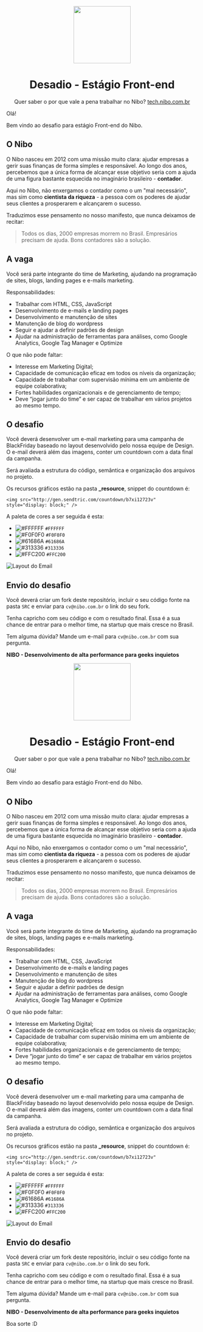 <p align="center"><img src="https://www.nibo.com.br/logo-nibo.png" width="150" /></p>
<h1 align="center">Desadio - Estágio Front-end</h1>


<p align="center">Quer saber o por que vale a pena trabalhar no Nibo? <a href="https://tech.nibo.com.br">tech.nibo.com.br</a></p>

Olá!

Bem vindo ao desafio para estágio Front-end do Nibo.

## O Nibo
O Nibo nasceu em 2012 com uma missão muito clara: ajudar empresas a gerir suas finanças de forma simples e responsável. Ao longo dos anos, percebemos que a única forma de alcançar esse objetivo seria com a ajuda de uma figura bastante esquecida no imaginário brasileiro - **contador**.

Aqui no Nibo, não enxergamos o contador como o um "mal necessário", mas sim como **cientista da riqueza** - a pessoa com os poderes de ajudar seus clientes a prosperarem e alcançarem o sucesso. 

Traduzimos esse pensamento no nosso manifesto, que nunca deixamos de recitar: 
> Todos os dias, 2000 empresas morrem no Brasil. Empresários precisam de ajuda. Bons contadores são a solução.

## A vaga
Você será parte integrante do time de Marketing, ajudando na programação de sites, blogs, landing pages e e-mails marketing.

Responsabilidades:

- Trabalhar com HTML, CSS, JavaScript
- Desenvolvimento de e-mails e landing pages
- Desenvolvimento e manutenção de sites
- Manutenção de blog do wordpress
- Seguir e ajudar a definir padrões de design
- Ajudar na administração de ferramentas para análises, como Google Analytics, Google Tag Manager e Optimize

O que não pode faltar:

- Interesse em Marketing Digital;
- Capacidade de comunicação eficaz em todos os níveis da organização;
- Capacidade de trabalhar com supervisão mínima em um ambiente de equipe colaborativa;
- Fortes habilidades organizacionais e de gerenciamento de tempo;
- Deve “jogar junto do time” e ser capaz de trabalhar em vários projetos ao mesmo tempo.

## O desafio

Você deverá desenvolver um e-mail marketing para uma campanha de BlackFriday baseado no layout desenvolvido pelo nossa equipe de Design. O e-mail deverá além das imagens, conter um countdown com a data final da campanha.

Será avaliada a estrutura do código, semântica e organização dos arquivos no projeto.

Os recursos gráficos estão na pasta **_resource**, snippet do countdown é:
```
<img src="http://gen.sendtric.com/countdown/b7xi12723v" style="display: block;" />
```

A paleta de cores a ser seguida é esta:

- ![#FFFFFF](https://via.placeholder.com/15/FFFFFF/000000?text=+) `#FFFFFF`
- ![#F0F0F0](https://via.placeholder.com/15/F0F0F0/000000?text=+) `#F0F0F0`
- ![#61686A](https://via.placeholder.com/15/61686A/000000?text=+) `#61686A`
- ![#313336](https://via.placeholder.com/15/313336/000000?text=+) `#313336`
- ![#FFC200](https://via.placeholder.com/15/FFC200/000000?text=+) `#FFC200`

![Layout do Email](layout.png)

Envio do desafio
-------------------------

Você deverá criar um fork deste repositório, incluir o seu código fonte na pasta ``SRC`` e enviar para `cv@nibo.com.br` o link do seu fork.

Tenha capricho com seu código e com o resultado final. Essa é a sua chance de entrar para o melhor time, na startup que mais cresce no Brasil.

Tem alguma dúvida? Mande um e-mail para `cv@nibo.com.br` com sua pergunta.

**NIBO - Desenvolvimento de alta performance para geeks inquietos**

<p align="center"><img src="https://www.nibo.com.br/logo-nibo.png" width="150" /></p>
<h1 align="center">Desadio - Estágio Front-end</h1>


<p align="center">Quer saber o por que vale a pena trabalhar no Nibo? <a href="https://tech.nibo.com.br">tech.nibo.com.br</a></p>

Olá!

Bem vindo ao desafio para estágio Front-end do Nibo.

## O Nibo
O Nibo nasceu em 2012 com uma missão muito clara: ajudar empresas a gerir suas finanças de forma simples e responsável. Ao longo dos anos, percebemos que a única forma de alcançar esse objetivo seria com a ajuda de uma figura bastante esquecida no imaginário brasileiro - **contador**.

Aqui no Nibo, não enxergamos o contador como o um "mal necessário", mas sim como **cientista da riqueza** - a pessoa com os poderes de ajudar seus clientes a prosperarem e alcançarem o sucesso. 

Traduzimos esse pensamento no nosso manifesto, que nunca deixamos de recitar: 
> Todos os dias, 2000 empresas morrem no Brasil. Empresários precisam de ajuda. Bons contadores são a solução.

## A vaga
Você será parte integrante do time de Marketing, ajudando na programação de sites, blogs, landing pages e e-mails marketing.

Responsabilidades:

- Trabalhar com HTML, CSS, JavaScript
- Desenvolvimento de e-mails e landing pages
- Desenvolvimento e manutenção de sites
- Manutenção de blog do wordpress
- Seguir e ajudar a definir padrões de design
- Ajudar na administração de ferramentas para análises, como Google Analytics, Google Tag Manager e Optimize

O que não pode faltar:

- Interesse em Marketing Digital;
- Capacidade de comunicação eficaz em todos os níveis da organização;
- Capacidade de trabalhar com supervisão mínima em um ambiente de equipe colaborativa;
- Fortes habilidades organizacionais e de gerenciamento de tempo;
- Deve “jogar junto do time” e ser capaz de trabalhar em vários projetos ao mesmo tempo.

## O desafio

Você deverá desenvolver um e-mail marketing para uma campanha de BlackFriday baseado no layout desenvolvido pelo nossa equipe de Design. O e-mail deverá além das imagens, conter um countdown com a data final da campanha.

Será avaliada a estrutura do código, semântica e organização dos arquivos no projeto.

Os recursos gráficos estão na pasta **_resource**, snippet do countdown é:
```
<img src="http://gen.sendtric.com/countdown/b7xi12723v" style="display: block;" />
```

A paleta de cores a ser seguida é esta:

- ![#FFFFFF](https://via.placeholder.com/15/FFFFFF/000000?text=+) `#FFFFFF`
- ![#F0F0F0](https://via.placeholder.com/15/F0F0F0/000000?text=+) `#F0F0F0`
- ![#61686A](https://via.placeholder.com/15/61686A/000000?text=+) `#61686A`
- ![#313336](https://via.placeholder.com/15/313336/000000?text=+) `#313336`
- ![#FFC200](https://via.placeholder.com/15/FFC200/000000?text=+) `#FFC200`

![Layout do Email](layout.png)

Envio do desafio
-------------------------

Você deverá criar um fork deste repositório, incluir o seu código fonte na pasta ``SRC`` e enviar para `cv@nibo.com.br` o link do seu fork.

Tenha capricho com seu código e com o resultado final. Essa é a sua chance de entrar para o melhor time, na startup que mais cresce no Brasil.

Tem alguma dúvida? Mande um e-mail para `cv@nibo.com.br` com sua pergunta.

**NIBO - Desenvolvimento de alta performance para geeks inquietos**

Boa sorte :D